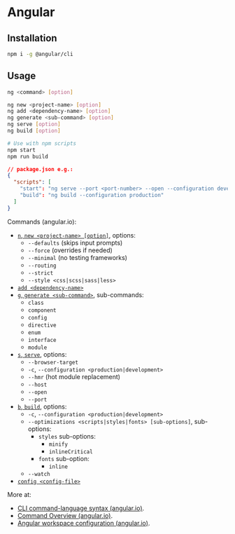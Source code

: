 # Angular

## Installation

```bash
npm i -g @angular/cli
```

## Usage

```bash
ng <command> [option]
```

```bash
ng new <project-name> [option]
ng add <dependency-name> [option]
ng generate <sub-command> [option]
ng serve [option]
ng build [option]
```

```bash
# Use with npm scripts
npm start
npm run build
```

```json
// package.json e.g.:
{
  "scripts": [
    "start": "ng serve --port <port-number> --open --configuration development",
    "build": "ng build --configuration production"
  ]
}
```

Commands (angular.io):

- [`n`, `new <project-name> [option]`](https://angular.io/cli/new), options:
  - `--defaults` (skips input prompts)
  - `--force` (overrides if needed)
  - `--minimal` (no testing frameworks)
  - `--routing`
  - `--strict`
  - `--style <css|scss|sass|less>`
- [`add <dependency-name>`](https://angular.io/cli/add)
- [`g`, `generate <sub-command>`](https://angular.io/cli/generate), sub-commands:
  - `class`
  - `component`
  - `config`
  - `directive`
  - `enum`
  - `interface`
  - `module`
- [`s`, `serve`](https://angular.io/cli/serve), options:
  - `--browser-target`
  - `-c`, `--configuration <production|development>`
  - `--hmr` (hot module replacement)
  - `--host`
  - `--open`
  - `--port`
- [`b`, `build`](https://angular.io/cli/build), options:
  - `-c`, `--configuration <production|development>`
  - `--optimizations <scripts|styles|fonts> [sub-options]`, sub-options:
    - `styles` sub-options:
      - `minify`
      - `inlineCritical`
    - `fonts` sub-option:
      - `inline`
  - `--watch`
- [`config <config-file>`](https://angular.io/cli/config)

More at:

- [CLI command-language syntax (angular.io)](https://angular.io/cli#cli-command-language-syntax).
- [Command Overview (angular.io)](https://angular.io/cli#command-overview).
- [Angular workspace configuration (angular.io)](https://angular.io/guide/workspace-config).
